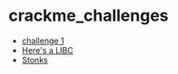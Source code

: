 # crackme_challenges

* [challenge 1](./challenge_1/README.md)
* [Here's a LIBC](./Here's%20a%20LIBC/README.md)
* [Stonks](./Stonks/README.md)
